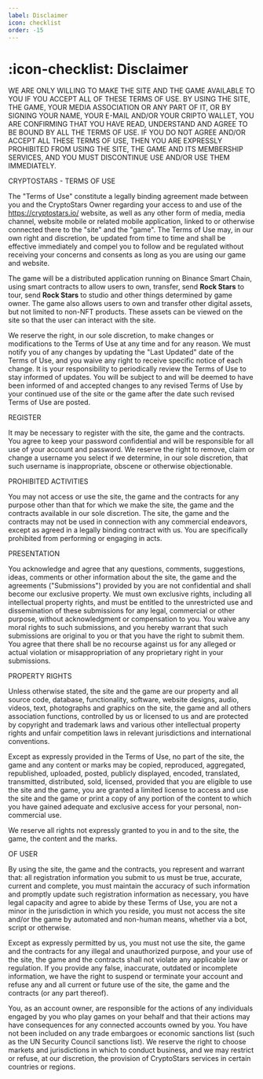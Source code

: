 ```yaml
---
label: Disclaimer
icon: checklist
order: -15
---
```


# :icon-checklist: Disclaimer

WE ARE ONLY WILLING TO MAKE THE SITE AND THE GAME AVAILABLE TO YOU IF YOU ACCEPT ALL OF THESE TERMS OF USE. BY USING THE SITE, THE GAME, YOUR MEDIA ASSOCIATION OR ANY PART OF IT, OR BY SIGNING YOUR NAME, YOUR E-MAIL AND/OR YOUR CRIPTO WALLET, YOU ARE CONFIRMING THAT YOU HAVE READ, UNDERSTAND AND AGREE TO BE BOUND BY ALL THE TERMS OF USE. IF YOU DO NOT AGREE AND/OR ACCEPT ALL THESE TERMS OF USE, THEN YOU ARE EXPRESSLY PROHIBITED FROM USING THE SITE, THE GAME AND ITS MEMBERSHIP SERVICES, AND YOU MUST DISCONTINUE USE AND/OR USE THEM IMMEDIATELY.

CRYPTOSTARS - TERMS OF USE

The "Terms of Use" constitute a legally binding agreement made between you and the CryptoStars Owner regarding your access to and use of the https://cryptostars.io/ website, as well as any other form of media, media channel, website mobile or related mobile application, linked to or otherwise connected there to the "site" and the "game". The Terms of Use may, in our own right and discretion, be updated from time to time and shall be effective immediately and compel you to follow and be regulated without receiving your concerns and consents as long as you are using our game and website.

The game will be a distributed application running on Binance Smart Chain, using smart contracts to allow users to own, transfer, send **Rock Stars** to tour, send **Rock Stars** to studio and other things determined by game owner. The game also allows users to own and transfer other digital assets, but not limited to non-NFT products. These assets can be viewed on the site so that the user can interact with the site.

We reserve the right, in our sole discretion, to make changes or modifications to the Terms of Use at any time and for any reason. We must notify you of any changes by updating the "Last Updated" date of the Terms of Use, and you waive any right to receive specific notice of each change. It is your responsibility to periodically review the Terms of Use to stay informed of updates. You will be subject to and will be deemed to have been informed of and accepted changes to any revised Terms of Use by your continued use of the site or the game after the date such revised Terms of Use are posted.

REGISTER

It may be necessary to register with the site, the game and the contracts. You agree to keep your password confidential and will be responsible for all use of your account and password. We reserve the right to remove, claim or change a username you select if we determine, in our sole discretion, that such username is inappropriate, obscene or otherwise objectionable.

PROHIBITED ACTIVITIES

You may not access or use the site, the game and the contracts for any purpose other than that for which we make the site, the game and the contracts available in our sole discretion. The site, the game and the contracts may not be used in connection with any commercial endeavors, except as agreed in a legally binding contract with us. You are specifically prohibited from performing or engaging in acts.

PRESENTATION

You acknowledge and agree that any questions, comments, suggestions, ideas, comments or other information about the site, the game and the agreements ("Submissions") provided by you are not confidential and shall become our exclusive property. We must own exclusive rights, including all intellectual property rights, and must be entitled to the unrestricted use and dissemination of these submissions for any legal, commercial or other purpose, without acknowledgment or compensation to you. You waive any moral rights to such submissions, and you hereby warrant that such submissions are original to you or that you have the right to submit them. You agree that there shall be no recourse against us for any alleged or actual violation or misappropriation of any proprietary right in your submissions.

PROPERTY RIGHTS

Unless otherwise stated, the site and the game are our property and all source code, database, functionality, software, website designs, audio, videos, text, photographs and graphics on the site, the game and all others association functions, controlled by us or licensed to us and are protected by copyright and trademark laws and various other intellectual property rights and unfair competition laws in relevant jurisdictions and international conventions.

Except as expressly provided in the Terms of Use, no part of the site, the game and any content or marks may be copied, reproduced, aggregated, republished, uploaded, posted, publicly displayed, encoded, translated, transmitted, distributed, sold, licensed, provided that you are eligible to use the site and the game, you are granted a limited license to access and use the site and the game or print a copy of any portion of the content to which you have gained adequate and exclusive access for your personal, non-commercial use.

We reserve all rights not expressly granted to you in and to the site, the game, the content and the marks.

OF USER

By using the site, the game and the contracts, you represent and warrant that: all registration information you submit to us must be true, accurate, current and complete, you must maintain the accuracy of such information and promptly update such registration information as necessary, you have legal capacity and agree to abide by these Terms of Use, you are not a minor in the jurisdiction in which you reside, you must not access the site and/or the game by automated and non-human means, whether via a bot, script or otherwise.

Except as expressly permitted by us, you must not use the site, the game and the contracts for any illegal and unauthorized purpose, and your use of the site, the game and the contracts shall not violate any applicable law or regulation. If you provide any false, inaccurate, outdated or incomplete information, we have the right to suspend or terminate your account and refuse any and all current or future use of the site, the game and the contracts (or any part thereof).

You, as an account owner, are responsible for the actions of any individuals engaged by you who play games on your behalf and that their actions may have consequences for any connected accounts owned by you. You have not been included on any trade embargoes or economic sanctions list (such as the UN Security Council sanctions list). We reserve the right to choose markets and jurisdictions in which to conduct business, and we may restrict or refuse, at our discretion, the provision of CryptoStars services in certain countries or regions.
